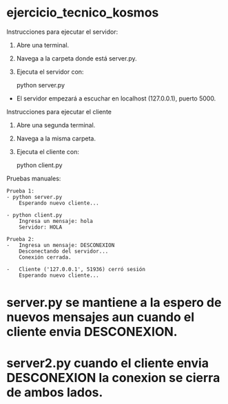# ejercicio_tecnico_kosmos
Instrucciones para ejecutar el servidor:

1. Abre una terminal.

2. Navega a la carpeta donde está server.py.

3. Ejecuta el servidor con:

    python server.py

* El servidor empezará a escuchar en localhost (127.0.0.1), puerto 5000.


Instrucciones para ejecutar el cliente

1. Abre una segunda terminal.

2. Navega a la misma carpeta.

3. Ejecuta el cliente con:
    
    python client.py

Pruebas manuales:

    Prueba 1:
    - python server.py  
        Esperando nuevo cliente...

    - python client.py  
        Ingresa un mensaje: hola
        Servidor: HOLA

    Prueba 2:
    -   Ingresa un mensaje: DESCONEXION
        Desconectando del servidor...
        Conexión cerrada.

    -   Cliente ('127.0.0.1', 51936) cerró sesión
        Esperando nuevo cliente...  


# server.py se mantiene a la espero de nuevos mensajes aun cuando el cliente envia DESCONEXION.
# server2.py cuando el cliente envia DESCONEXION la conexion se cierra de ambos lados.